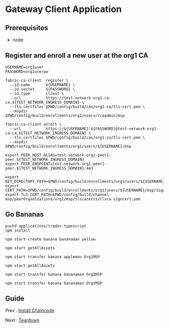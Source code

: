 # Gateway Client Application 

## Prerequisites 

- node 

## Register and enroll a new user at the org1 CA

```shell
USERNAME=org1user 
PASSWORD=org1userpw

fabric-ca-client  register \
  --id.name       ${USERNAME} \
  --id.secret     ${PASSWORD} \
  --id.type       client \
  --url           https://test-network-org1-ca-ca.${TEST_NETWORK_INGRESS_DOMAIN} \
  --tls.certfiles $PWD/config/build/cas/org1-ca/tls-cert.pem \
  --mspdir        $PWD/config/build/enrollments/org1/users/rcaadmin/msp

fabric-ca-client enroll \
  --url           https://${USERNAME}:${PASSWORD}@test-network-org1-ca-ca.${TEST_NETWORK_INGRESS_DOMAIN} \
  --tls.certfiles $PWD/config/build/cas/org1-ca/tls-cert.pem \
  --mspdir        $PWD/config/build/enrollments/org1/users/${USERNAME}/msp
  
export PEER_HOST_ALIAS=test-network-org1-peer1-peer.${TEST_NETWORK_INGRESS_DOMAIN} 
export PEER_ENDPOINT=test-network-org1-peer1-peer.${TEST_NETWORK_INGRESS_DOMAIN}:443

export KEY_DIRECTORY_PATH=$PWD/config/build/enrollments/org1/users/${USERNAME}/msp/keystore/
export CERT_PATH=$PWD/config/build/enrollments/org1/users/${USERNAME}/msp/signcerts/cert.pem
export TLS_CERT_PATH=$PWD/config/build/channel-msp/peerOrganizations/org1/msp/tlscacerts/tlsca-signcert.pem

```

## Go Bananas

```shell
pushd applications/trader-typescript 
npm install
```

```shell
npm start create banana bananaman yellow 

npm start getAllAssets

npm start transfer banana appleman Org1MSP 

npm start getAllAssets 

npm start transfer banana bananaman Org2MSP 

npm start transfer banana bananaman Org1MSP 

```

## Guide 

Prev : [Install Chaincode](30-chaincode.md)

Next : [Teardown](90-teardown.md)